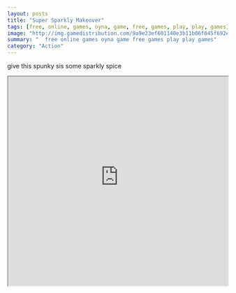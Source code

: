 ```yaml
---
layout: posts
title: "Super Sparkly Makeover"
tags: [free, online, games, oyna, game, free, games, play, play, games]
image: "http://img.gamedistribution.com/9a9e23ef601140e3b11b06f045f692e6.jpg"
summary: "  free online games oyna game free games play play games"
category: "Action"
---
```


give this spunky sis some sparkly spice

<iframe width="100%" height="480px;" src="http://flash.gamedistribution.com?game=9a9e23ef601140e3b11b06f045f692e6"></iframe>